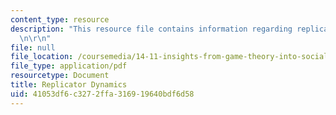 ```yaml
---
content_type: resource
description: "This resource file contains information regarding replicator dynamics.\r\
  \n\r\n"
file: null
file_location: /coursemedia/14-11-insights-from-game-theory-into-social-behavior-fall-2013/41053df6c3272ffa316919640bdf6d58_MIT14_11F13_Replica_dynam.pdf
file_type: application/pdf
resourcetype: Document
title: Replicator Dynamics
uid: 41053df6-c327-2ffa-3169-19640bdf6d58
---
```


